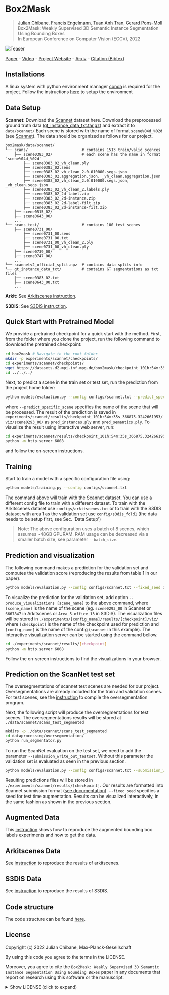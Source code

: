 # Box2Mask

> [Julian Chibane](http://virtualhumans.mpi-inf.mpg.de/people/Chibane.html), 
> [Francis Engelmann](https://francisengelmann.github.io/),
> [Tuan Anh Tran](https://scholar.google.com/citations?user=5-0hLggAAAAJ&hl=en),
> [Gerard Pons-Moll](http://virtualhumans.mpi-inf.mpg.de/people/pons-moll.html) <br />
> Box2Mask: Weakly Supervised 3D Semantic Instance Segmentation Using Bounding Boxes <br />
> In European Conference on Computer Vision (ECCV), 2022

![Teaser](teaser.jpeg)

[Paper](http://virtualhumans.mpi-inf.mpg.de/papers/chibane22Box2Mask/Chibane_Box2Mask.pdf) - 
[Video](https://virtualhumans.mpi-inf.mpg.de/box2mask/#b2m_video) -
[Project Website](https://virtualhumans.mpi-inf.mpg.de/box2mask/) -
[Arxiv](https://arxiv.org/abs/2206.01203) -
[Citation (Bibtex)](https://virtualhumans.mpi-inf.mpg.de/box2mask/#cite)

## Installations

A linux system with python environment manager [conda](https://www.anaconda.com/) is required for the project.
Follow the instructions [here](docs/installation.md) to setup the environment

## Data Setup

**Scannet**: Download the [Scannet](http://www.scan-net.org/) dataset here. 
Download the preprocessed ground truth data ([gt_instance_data_txt.tar.gz](https://datasets.d2.mpi-inf.mpg.de/box2mask/gt_instance_data_txt.tar.gz)) and extract it to `data/scannet/`
Each scene is stored with the name of format `scene%04d_%02d` (see [Scannet](https://raw.githubusercontent.com/ScanNet/ScanNet/master/README.md)).
The data should be organized as follows for our project. 
```
box2mask/data/scannet/
└── scans/                        # contains 1513 train/valid scences
    ├── scene0383_02/             # each scene has the name in format `scene%04d_%02d`
        ├── scene0383_02_vh_clean.ply
        ├── scene0383_02.sens
        ├── scene0383_02_vh_clean_2.0.010000.segs.json
        ├── scene0383_02.aggregation.json, _vh_clean.aggregation.json
        ├── scene0383_02_vh_clean_2.0.010000.segs.json, _vh_clean.segs.json
        ├── scene0383_02_vh_clean_2.labels.ply
        ├── scene0383_02_2d-label.zip
        ├── scene0383_02_2d-instance.zip
        ├── scene0383_02_2d-label-filt.zip  
        ├── scene0383_02_2d-instance-filt.zip
    ├── scene0515_02/
    ├── scene0643_00/
    ...
└── scans_test/                   # contains 100 test scenes
    ├── scene0731_00/
        ├── scene0731_00.sens
        ├── scene0731_00.txt
        ├── scene0731_00_vh_clean_2.ply
        ├── scene0731_00_vh_clean.ply
    ├── scene0739_00/
    ├── scene0747_00/
    ...
└── scannetv2_official_split.npz  # contains data splits info
└── gt_instance_data_txt/         # contains GT segmentations as txt files
    ├── scene0383_02.txt
    ├── scene0643_00.txt
    ...
```

**Arkit**: See [Arkitscenes instruction](docs/arkitscenes.md).

**S3DIS**: See [S3DIS instruction](docs/s3dis.md).


## Quick Start with Pretrained Model

We provide a pretrained checkpoint for a quick start with the method.
First, from the folder where you clone the project, run the following command to download the pretrained checkpoint:
```bash
cd box2mask # Navigate to the root folder
mkdir -p experiments/scannet/checkpoints/
cd experiments/scannet/checkpoints/
wget https://datasets.d2.mpi-inf.mpg.de/box2mask/checkpoint_101h:54m:35s_366875.3242661953.tar
cd ../../../
```

Next, to predict a scene in the train set or test set, run the prediction from the project home folder:
```bash
python models/evaluation.py --config configs/scannet.txt --predict_specific_scene scene0293_00
```
where `--predict_specific_scene` specifies the name of the scene that will be processed. 
The result of the prediction is saved in `experiments/scannet/results/checkpoint_101h:54m:35s_366875.3242661953/viz/scene0293_00/` as `pred_instances.ply` and `pred_semantics.ply`.
To visualize the result using interactive web server, run:
```bash
cd experiments/scannet/results/checkpoint_101h:54m:35s_366875.3242661953/viz/scene0293_00/
python -m http.server 6008
```
and follow the on-screen instructions.

## Training

Start to train a model with a specific configuration file using:

```bash
python models/training.py --config configs/scannet.txt
```
The command above will train with the Scannet dataset.
You can use a different config file to train with a different dataset.
To train with the Arkitscenes dataset use `configs/arkitscenes.txt` or to train with the S3DIS dataset with area 1 as the validation set use `config/s3dis_fold1` (the data needs to be setup first, see Sec. 'Data Setup')
> Note: The above configuration uses a batch of 8 scenes, which assumes ~48GB GPURAM. 
> RAM usage can be decreased via a smaller batch size, see parameter `--batch_size`.

## Prediction and visualization

The following command makes a prediction for the validation set and computes the validation score (reproducing the results from table 1 in our paper).
```bash
python models/evaluation.py --config configs/scannet.txt --fixed_seed 10
```
To visualize the prediction for the validation set, add option `--produce_visualizations [scene_name]` to the above command, where `[scene_name]` is the name of the scene (eg. `scene0293_00` in Scannet or `6667847` in Arkitscenes or `Area_5.office_13` in S3DIS).
The visualization files will be stored in `./experiments/[config_name]/results/[checkpoint]/viz/` where  `[checkpoint]` is the name of the checkpoint used for prediction and `[config_name]` is the name of the config (`scannet` in this example).
The interactive visualization server can be started using the command bellow.
```bash
cd ./experiments/scannet/results/[checkpoint]
python -m http.server 6008
```
Follow the on-screen instructions to find the visualizations in your browser.


## Prediction on the ScanNet test set
The oversegmentations of scannet test scenes are needed for our project. Oversegmentations are already included for the train and validation scenes. 
For test scenes, see the [instruction](dataprocessing/oversegmentation/README.md) to compile the oversegmentation program.

Next, the following script will produce the oversegmentations for test scenes. The oversegmentations results will be stored at `./data/scannet/scans_test_segmented`
```bash
mkdirs -p ./data/scannet/scans_test_segmented
cd dataprocessing/oversegmentation/
python run_segmentator.py
```

To run the ScanNet evaluation on the test set, we need to add the parameter `--submission_write_out_testset`.
Without this parameter the validation set is evaluated as seen in the previous section.
```bash
python models/evaluation.py --config configs/scannet.txt --submission_write_out_testset --fixed_seed 100
```

Resulting predictions files will be stored in `./experiments/scannet/results/[checkpoint]`.
Our results are formatted into Scannet submission format ([see documentation](https://kaldir.vc.in.tum.de/scannet_benchmark/documentation)). 
`--fixed_seed` specifies a seed for test time augmentation.
Results can be visualized interactively, in the same fashion as shown in the previous section.
## Augmented Data

This [instruction](data/augmented_BBs/README.md) shows how to reproduce the augmented bounding box labels experiments and how to get the data.

## Arkitscenes Data

See [instruction](docs/arkitscenes.md) to reproduce the results of arkitscenes.

## S3DIS Data

See [instruction](docs/s3dis.md) to reproduce the results of S3DIS.

## Code structure

The code structure can be found [here](docs/code_structure.md).


## License
Copyright (c) 2022 Julian Chibane, Max-Planck-Gesellschaft

By using this code you agree to the terms in the LICENSE.

Moreover, you agree to cite the `Box2Mask: Weakly Supervised 3D Semantic Instance Segmentation Using Bounding Boxes` paper in 
any documents that report on research using this software or the manuscript.


<details>
  <summary> Show LICENSE (click to expand) </summary>
Please read carefully the following terms and conditions and any accompanying documentation before you download and/or use this software and associated documentation files (the "Software").

The authors hereby grant you a non-exclusive, non-transferable, free of charge right to copy, modify, merge, publish, distribute, and sublicense the Software for the sole purpose of performing non-commercial scientific research, non-commercial education, or non-commercial artistic projects.

Any other use, in particular any use for commercial purposes, is prohibited. This includes, without limitation, incorporation in a commercial product, use in a commercial service, or production of other artefacts for commercial purposes.
For commercial inquiries, please see above contact information.

THE SOFTWARE IS PROVIDED "AS IS", WITHOUT WARRANTY OF ANY KIND, EXPRESS OR IMPLIED, INCLUDING BUT NOT LIMITED TO THE WARRANTIES OF MERCHANTABILITY, FITNESS FOR A PARTICULAR PURPOSE AND NONINFRINGEMENT. IN NO EVENT SHALL THE AUTHORS OR COPYRIGHT HOLDERS BE LIABLE FOR ANY CLAIM, DAMAGES OR OTHER LIABILITY, WHETHER IN AN ACTION OF CONTRACT, TORT OR OTHERWISE, ARISING FROM, OUT OF OR IN CONNECTION WITH THE SOFTWARE OR THE USE OR OTHER DEALINGS IN THE SOFTWARE.

You understand and agree that the authors are under no obligation to provide either maintenance services, update services, notices of latent defects, or corrections of defects with regard to the Software. The authors nevertheless reserve the right to update, modify, or discontinue the Software at any time.

The above copyright notice and this permission notice shall be included in all copies or substantial portions of the Software.

</details>

